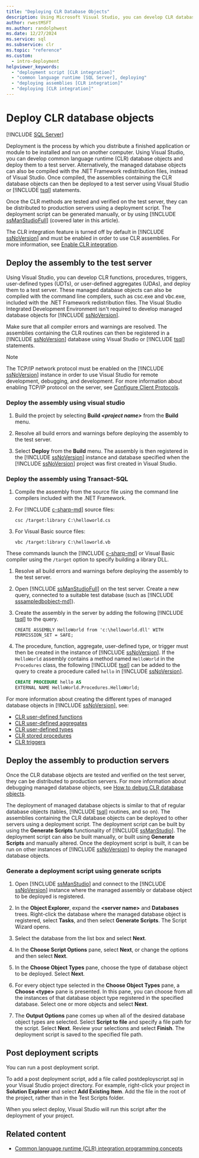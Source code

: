 ```yaml
---
title: "Deploying CLR Database Objects"
description: Using Microsoft Visual Studio, you can develop CLR database objects for SQL Server, deploy them to a test server, and distribute them to production servers.
author: rwestMSFT
ms.author: randolphwest
ms.date: 12/27/2024
ms.service: sql
ms.subservice: clr
ms.topic: "reference"
ms.custom:
  - intro-deployment
helpviewer_keywords:
  - "deployment script [CLR integration]"
  - "common language runtime [SQL Server], deploying"
  - "deploying assemblies [CLR integration]"
  - "deploying [CLR integration]"
---
```

# Deploy CLR database objects

[!INCLUDE [SQL Server](../../includes/applies-to-version/sqlserver.md)]

Deployment is the process by which you distribute a finished application or module to be installed and run on another computer. Using Visual Studio, you can develop common language runtime (CLR) database objects and deploy them to a test server. Alternatively, the managed database objects can also be compiled with the .NET Framework redistribution files, instead of Visual Studio. Once compiled, the assemblies containing the CLR database objects can then be deployed to a test server using Visual Studio or [!INCLUDE [tsql](../../includes/tsql-md.md)] statements.

Once the CLR methods are tested and verified on the test server, they can be distributed to production servers using a deployment script. The deployment script can be generated manually, or by using [!INCLUDE [ssManStudioFull](../../includes/ssmanstudiofull-md.md)] (covered later in this article).

The CLR integration feature is turned off by default in [!INCLUDE [ssNoVersion](../../includes/ssnoversion-md.md)] and must be enabled in order to use CLR assemblies. For more information, see [Enable CLR integration](clr-integration-enabling.md).

## Deploy the assembly to the test server

Using Visual Studio, you can develop CLR functions, procedures, triggers, user-defined types (UDTs), or user-defined aggregates (UDAs), and deploy them to a test server. These managed database objects can also be compiled with the command line compilers, such as csc.exe and vbc.exe, included with the .NET Framework redistribution files. The Visual Studio Integrated Development Environment isn't required to develop managed database objects for [!INCLUDE [ssNoVersion](../../includes/ssnoversion-md.md)].

Make sure that all compiler errors and warnings are resolved. The assemblies containing the CLR routines can then be registered in a [!INCLUDE [ssNoVersion](../../includes/ssnoversion-md.md)] database using Visual Studio or [!INCLUDE [tsql](../../includes/tsql-md.md)] statements.

> [!NOTE]  
> The TCP/IP network protocol must be enabled on the [!INCLUDE [ssNoVersion](../../includes/ssnoversion-md.md)] instance in order to use Visual Studio for remote development, debugging, and development. For more information about enabling TCP/IP protocol on the server, see [Configure Client Protocols](../../database-engine/configure-windows/configure-client-protocols.md).

### Deploy the assembly using visual studio

1. Build the project by selecting **Build *\<project name>*** from the **Build** menu.

1. Resolve all build errors and warnings before deploying the assembly to the test server.

1. Select **Deploy** from the **Build** menu. The assembly is then registered in the [!INCLUDE [ssNoVersion](../../includes/ssnoversion-md.md)] instance and database specified when the [!INCLUDE [ssNoVersion](../../includes/ssnoversion-md.md)] project was first created in Visual Studio.

### Deploy the assembly using Transact-SQL

1. Compile the assembly from the source file using the command line compilers included with the .NET Framework.

1. For [!INCLUDE [c-sharp-md](../../includes/c-sharp-md.md)] source files:

   `csc /target:library C:\helloworld.cs`

1. For Visual Basic source files:

   `vbc /target:library C:\helloworld.vb`

These commands launch the [!INCLUDE [c-sharp-md](../../includes/c-sharp-md.md)] or Visual Basic compiler using the `/target` option to specify building a library DLL.

1. Resolve all build errors and warnings before deploying the assembly to the test server.

1. Open [!INCLUDE [ssManStudioFull](../../includes/ssmanstudiofull-md.md)] on the test server. Create a new query, connected to a suitable test database (such as [!INCLUDE [sssampledbobject-md](../../includes/sssampledbobject-md.md)]).

1. Create the assembly in the server by adding the following [!INCLUDE [tsql](../../includes/tsql-md.md)] to the query.

   `CREATE ASSEMBLY HelloWorld from 'c:\helloworld.dll' WITH PERMISSION_SET = SAFE;`

1. The procedure, function, aggregate, user-defined type, or trigger must then be created in the instance of [!INCLUDE [ssNoVersion](../../includes/ssnoversion-md.md)]. If the `HelloWorld` assembly contains a method named `HelloWorld` in the `Procedures` class, the following [!INCLUDE [tsql](../../includes/tsql-md.md)] can be added to the query to create a procedure called `hello` in [!INCLUDE [ssNoVersion](../../includes/ssnoversion-md.md)].

   ```sql
   CREATE PROCEDURE hello AS
   EXTERNAL NAME HelloWorld.Procedures.HelloWorld;
   ```

For more information about creating the different types of managed database objects in [!INCLUDE [ssNoVersion](../../includes/ssnoversion-md.md)], see:

- [CLR user-defined functions](../clr-integration-database-objects-user-defined-functions/clr-user-defined-functions.md)
- [CLR user-defined aggregates](../clr-integration-database-objects-user-defined-functions/clr-user-defined-aggregates.md)
- [CLR user-defined types](../clr-integration-database-objects-user-defined-types/clr-user-defined-types.md)
- [CLR stored procedures](/dotnet/framework/data/adonet/sql/clr-stored-procedures)
- [CLR triggers](/dotnet/framework/data/adonet/sql/clr-triggers)

## Deploy the assembly to production servers

Once the CLR database objects are tested and verified on the test server, they can be distributed to production servers. For more information about debugging managed database objects, see [How to debug CLR database objects](debugging-clr-database-objects.md).

The deployment of managed database objects is similar to that of regular database objects (tables, [!INCLUDE [tsql](../../includes/tsql-md.md)] routines, and so on). The assemblies containing the CLR database objects can be deployed to other servers using a deployment script. The deployment script can be built by using the **Generate Scripts** functionality of [!INCLUDE [ssManStudio](../../includes/ssmanstudio-md.md)]. The deployment script can also be built manually, or built using **Generate Scripts** and manually altered. Once the deployment script is built, it can be run on other instances of [!INCLUDE [ssNoVersion](../../includes/ssnoversion-md.md)] to deploy the managed database objects.

### Generate a deployment script using generate scripts

1. Open [!INCLUDE [ssManStudio](../../includes/ssmanstudio-md.md)] and connect to the [!INCLUDE [ssNoVersion](../../includes/ssnoversion-md.md)] instance where the managed assembly or database object to be deployed is registered.

1. In the **Object Explorer**, expand the **\<server name>** and **Databases** trees. Right-click the database where the managed database object is registered, select **Tasks**, and then select **Generate Scripts**. The Script Wizard opens.

1. Select the database from the list box and select **Next**.

1. In the **Choose Script Options** pane, select **Next**, or change the options and then select **Next**.

1. In the **Choose Object Types** pane, choose the type of database object to be deployed. Select **Next**.

1. For every object type selected in the **Choose Object Types** pane, a **Choose \<type>** pane is presented. In this pane, you can choose from all the instances of that database object type registered in the specified database. Select one or more objects and select **Next**.

1. The **Output Options** pane comes up when all of the desired database object types are selected. Select **Script to file** and specify a file path for the script. Select **Next**. Review your selections and select **Finish**. The deployment script is saved to the specified file path.

## Post deployment scripts

You can run a post deployment script.

To add a post deployment script, add a file called postdeployscript.sql in your Visual Studio project directory. For example, right-click your project in **Solution Explorer** and select **Add Existing Item**. Add the file in the root of the project, rather than in the Test Scripts folder.

When you select deploy, Visual Studio will run this script after the deployment of your project.

## Related content

- [Common language runtime (CLR) integration programming concepts](common-language-runtime-clr-integration-programming-concepts.md)
